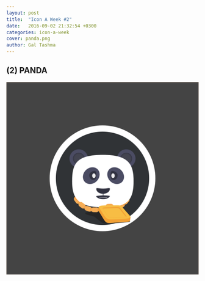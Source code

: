 ```yaml
---
layout: post
title:  "Icon A Week #2"
date:   2016-09-02 21:32:54 +0300
categories: icon-a-week
cover: panda.png 
author: Gal Tashma
---
```


## (2) PANDA
![](/assets/img/panda.png)